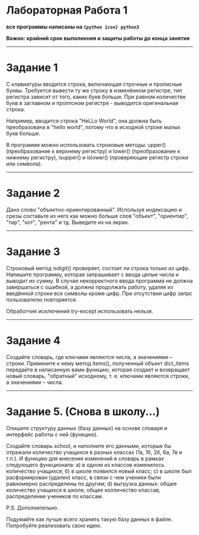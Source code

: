 # Лабораторная Работа 1
**все программы написаны на `{python icon} python3`**

**Важно: крайний срок выполнения и защиты работы до конца занятия**

---
# Задание 1

С клавиатуры вводится строка, включающая строчные и прописные буквы. Требуется вывести ту же строку в изменённом регистре, тип регистра зависит от того, каких букв больше. При равном количестве букв в заглавном и проптсном регистре - выводится оригинальная строка.

Например, вводится строка "HeLLo World", она должна быть преобразована в "hello world", потому что в исходной строке малых букв больше.

В программе можно использовать строковые методы: upper() (преобразование к верхнему регистру) и lower() (преобразование к нижнему регистру), isupper() и islower() (проверяющие регистр строки или символа).

---

# Задание 2

Дано слово "объектно-ориентированный". Используя индексацию и срезы составьте из него как можно больше слов "объект", "ориентир", "тир", "кот", "рента" и тд. Выведите их на экран.

---

# Задание 3

Строковый метод isdigit() проверяет, состоит ли строка только из цифр. Напишите программу, которая запрашивает с ввода целые числа и выводит их сумму. В случае некорректного ввода программа не должна завершаться с ошибкой, а должна продолжать работу, удаляя из введённой строки все символы кроме цифр. При отсутствии цифр запрс пользователю повторяется.

Обработчик исключений try-except использовать нельзя.

---

# Задание 4

Создайте словарь, где ключами являются числа, а значениями – строки. Примените к нему метод items(), полученный объект dict_items передайте в написанную вами функцию, которая создает и возвращает новый словарь, "обратный" исходному, т. е. ключами являются строки, а значениями – числа.

---

# Задание 5. (Снова в школу...)

Опишите структуру данных (базу данных) на основе словаря и интерфейс работы с ней (функцию).

Создайте словарь school, и наполните его данными, которые бы отражали количество учащихся в разных классах (1а, 1б, 2б, 6а, 7в и т.п.). И функцию для внесения изменений в словарь в рамках следующего функционала: а) в одном из классов изменилось количество учащихся; б) в школе появился новый класс; с) в школе был расформирован (удален) класс, в связи с чем ученики были равномерно распределены по другим; d) выгрузка данных: общее количество учащихся в школе, общее колличество классав, распределение учеников по классам.

P.S. Дополнительно.

Подумайте как лучше всего хранить такую базу данных в файле. Попробуйте реализовать свою идею.
